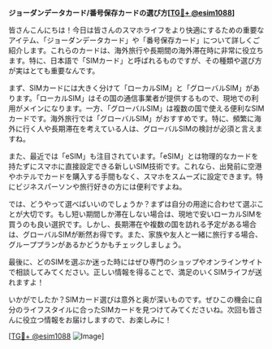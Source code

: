 **ジョーダンデータカード/番号保存カードの選び方[[TG💪+ @esim1088](https://t.me/s/esim1088)]**

皆さんこんにちは！今日は皆さんのスマホライフをより快適にするための重要なアイテム、「ジョーダンデータカード」や「番号保存カード」について詳しくご紹介します。これらのカードは、海外旅行や長期間の海外滞在時に非常に役立ちます。特に、日本語で「SIMカード」と呼ばれるものですが、その種類や選び方が実はとても重要なんです。

まず、SIMカードには大きく分けて「ローカルSIM」と「グローバルSIM」があります。「ローカルSIM」はその国の通信事業者が提供するもので、現地での利用がメインになります。一方、「グローバルSIM」は複数の国で使える便利なSIMカードです。海外旅行では「グローバルSIM」がおすすめです。特に、頻繁に海外に行く人や長期滞在を考えている人は、グローバルSIMの検討が必須と言えますね。

また、最近では「eSIM」も注目されています。「eSIM」とは物理的なカードを持たずにスマホに直接設定できる新しいSIM技術です。これなら、出発前に空港やホテルでカードを購入する手間もなく、スマホをスムーズに設定できます。特にビジネスパーソンや旅行好きの方には便利ですよね。

では、どうやって選べばいいのでしょうか？まずは自分の用途に合わせて選ぶことが大切です。もし短い期間しか滞在しない場合は、現地で安いローカルSIMを買うのも良い選択です。しかし、長期滞在や複数の国を訪れる予定がある場合は、グローバルSIMが断然お得です。また、家族や友人と一緒に旅行する場合、グループプランがあるかどうかもチェックしましょう。

最後に、どのSIMを選ぶか迷った時にはぜひ専門のショップやオンラインサイトで相談してみてください。正しい情報を得ることで、満足のいくSIMライフが送れますよ！

いかがでしたか？SIMカード選びは意外と奥が深いものです。ぜひこの機会に自分のライフスタイルに合ったSIMカードを見つけてみてくださいね。次回も皆さんに役立つ情報をお届けしますので、お楽しみに！

[[TG💪+ @esim1088](https://t.me/s/esim1088) ![Image](https://i.postimg.cc/Y0z9fWf4/image.png)]